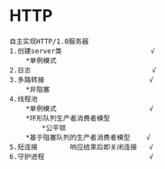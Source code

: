 # HTTP
    自主实现HTTP/1.0服务器
    1.创建server类                      √
        *单例模式
    2.日志                              √
    3.多路转接                          √
        *非阻塞
    4.线程池
        *单例模式                       √
        *环形队列生产者消费者模型
            *公平锁
        *基于阻塞队列的生产者消费者模型    √
    5.短连接        响应结束后即关闭连接   √
    6.守护进程                          √